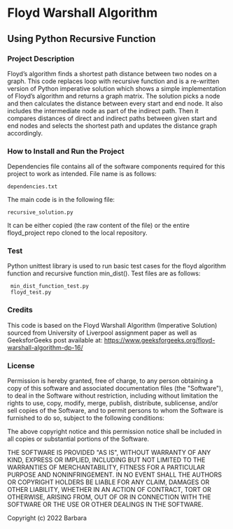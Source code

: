 # Floyd Warshall Algorithm
## Using Python Recursive Function

### Project Description 
Floyd’s algorithm finds a shortest path distance between two nodes on a graph. This code replaces loop with recursive function and is a re-written version of Python imperative solution which shows a simple implementation of Floyd’s algorithm and returns a graph matrix. 
The solution picks a node and then calculates the distance between every start and end node. It also includes the intermediate node as part
of the indirect path. Then it compares distances of direct and indirect paths between given start and end nodes and selects the shortest path and updates the distance graph accordingly.

### How to Install and Run the Project
 Dependencies file contains all of the software components required for this project to work as intended.
 File name is as follows:
```
dependencies.txt
```

The main code is in the following file:
```
recursive_solution.py
```
It can be either copied (the raw content of the file) or the entire floyd_project repo  cloned to the local repository.


### Test
Python unittest library is used to run basic test cases for the floyd algorithm function and recursive function min_dist().
Test files are as follows:
```
 min_dist_function_test.py 
 floyd_test.py
```

### Credits
This code is based on the Floyd Warshall Algorithm (Imperative Solution) sourced from University of Liverpool assignment paper as well as GeeksforGeeks post available at: https://www.geeksforgeeks.org/floyd-warshall-algorithm-dp-16/

### License

Permission is hereby granted, free of charge, to any person obtaining a copy of this software and associated documentation files (the "Software"), to deal in the Software without restriction, including without limitation the rights to use, copy, modify, merge, publish, distribute, sublicense, and/or sell copies of the Software, and to permit persons to whom the Software is furnished to do so, subject to the following conditions:

The above copyright notice and this permission notice shall be included in all copies or substantial portions of the Software.

THE SOFTWARE IS PROVIDED "AS IS", WITHOUT WARRANTY OF ANY KIND, EXPRESS OR IMPLIED, INCLUDING BUT NOT LIMITED TO THE WARRANTIES OF MERCHANTABILITY, FITNESS FOR A PARTICULAR PURPOSE AND NONINFRINGEMENT. IN NO EVENT SHALL THE AUTHORS OR COPYRIGHT HOLDERS BE LIABLE FOR ANY CLAIM, DAMAGES OR OTHER LIABILITY, WHETHER IN AN ACTION OF CONTRACT, TORT OR OTHERWISE, ARISING FROM, OUT OF OR IN CONNECTION WITH THE SOFTWARE OR THE USE OR OTHER DEALINGS IN THE SOFTWARE.

Copyright (c) 2022 Barbara
